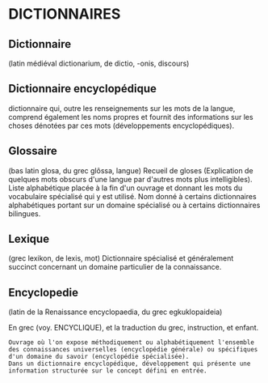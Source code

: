 # DICTIONNAIRES


## Dictionnaire

(latin médiéval dictionarium, de dictio, -onis, discours)

## Dictionnaire encyclopédique

dictionnaire qui, outre les renseignements sur les mots de la langue, comprend également les noms propres et fournit des informations sur les choses dénotées par ces mots (développements encyclopédiques).


## Glossaire
(bas latin glosa, du grec glôssa, langue)
Recueil de gloses (Explication de quelques mots obscurs d'une langue par d'autres mots plus intelligibles).
Liste alphabétique placée à la fin d'un ouvrage et donnant les mots du vocabulaire spécialisé qui y est utilisé.
Nom donné à certains dictionnaires alphabétiques portant sur un domaine spécialisé ou à certains dictionnaires bilingues.


## Lexique
(grec lexikon, de lexis, mot)
Dictionnaire spécialisé et généralement succinct concernant un domaine particulier de la connaissance.


## Encyclopedie

(latin de la Renaissance encyclopaedia, du grec egkuklopaideia)

En grec (voy. ENCYCLIQUE), et la traduction du grec, instruction, et enfant.

    Ouvrage où l'on expose méthodiquement ou alphabétiquement l'ensemble des connaissances universelles (encyclopédie générale) ou spécifiques d'un domaine du savoir (encyclopédie spécialisée).
    Dans un dictionnaire encyclopédique, développement qui présente une information structurée sur le concept défini en entrée.

